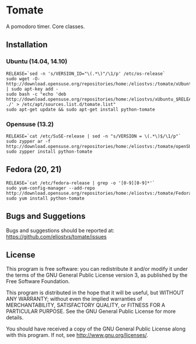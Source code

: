 Tomate
======

A pomodoro timer. Core classes.

Installation
------------

### Ubuntu (14.04, 14.10)

```
RELEASE=`sed -n 's/VERSION_ID="\(.*\)"/\1/p' /etc/os-release`
sudo wget -O- http://download.opensuse.org/repositories/home:/eliostvs:/tomate/xUbuntu_$RELEASE/Release.key | sudo apt-key add -
sudo bash -c "echo 'deb http://download.opensuse.org/repositories/home:/eliostvs/xUbuntu_$RELEASE/ ./' > /etc/apt/sources.list.d/tomate.list"
sudo apt-get update && sudo apt-get install python-tomate
```

### Opensuse (13.2)

```
RELEASE=`cat /etc/SuSE-release | sed -n "s/VERSION = \(.*\)$/\1/p"`
sudo zypper ar -f http://download.opensuse.org/repositories/home:/eliostvs:/tomate/openSUSE_$RELEASE/home:eliostvs.repo
sudo zypper install python-tomate
```

## Fedora (20, 21)

```
RELEASE=`cat /etc/fedora-release | grep -o '[0-9][0-9]*'`
sudo yum-config-manager --add-repo http://download.opensuse.org/repositories/home:/eliostvs:/tomate/Fedora_$RELEASE/home:eliostvs.repo
sudo yum install python-tomate
```

Bugs and Suggetions
-------------------

Bugs and suggestions should be reported at: https://github.com/eliostvs/tomate/issues

License
-------

This program is free software: you can redistribute it and/or modify it
under the terms of the GNU General Public License version 3, as published
by the Free Software Foundation.

This program is distributed in the hope that it will be useful, but
WITHOUT ANY WARRANTY; without even the implied warranties of
MERCHANTABILITY, SATISFACTORY QUALITY, or FITNESS FOR A PARTICULAR
PURPOSE.  See the GNU General Public License for more details.

You should have received a copy of the GNU General Public License along
with this program.  If not, see <http://www.gnu.org/licenses/>.
